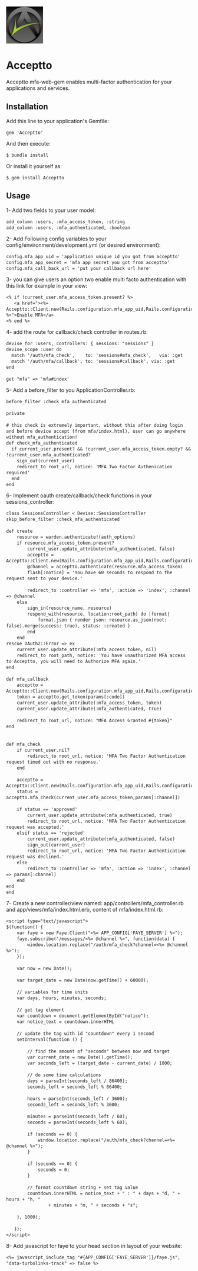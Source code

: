 ![Acceptto](/Acceptto.png "Acceptto")

# Acceptto

Acceptto mfa-web-gem enables multi-factor authentication for your applications and services.

## Installation

Add this line to your application's Gemfile:

    gem 'Acceptto'

And then execute:

    $ bundle install

Or install it yourself as:

    $ gem install Acceptto

## Usage

1- Add two fields to your user model:

    add_column :users, :mfa_access_token, :string
    add_column :users, :mfa_authenticated, :boolean

2- Add Following config variables to your config/environment/development.yml (or desired environment):

    config.mfa_app_uid = 'application unique id you got from acceptto'
    config.mfa_app_secret = 'mfa app secret you got from acceptto'
    config.mfa_call_back_url = 'put your callback url here'

3- you can give users an option two enable multi facto authentication with this link for example in your view:

    <% if !current_user.mfa_access_token.present? %>
       <a href="><%= Acceptto::Client.new(Rails.configuration.mfa_app_uid,Rails.configuration.mfa_app_secret,Rails.configuration.mfa_call_back_url).authorize_link %>">Enable MFA</a>
    <% end %>

4- add the route for callback/check controller in routes.rb:

    devise_for :users, controllers: { sessions: "sessions" }
    devise_scope :user do		
      match '/auth/mfa_check',    to: 'sessions#mfa_check',   via: :get
      match '/auth/mfa/callback', to: 'sessions#callback', via: :get
    end
      
    get "mfa" => 'mfa#index'

5- Add a before_filter to you ApplicationController.rb:

    before_filter :check_mfa_authenticated

    private

    # this check is extremely important, without this after doing login and before device accept (from mfa/index.html), user can go anywhere without mfa_authentication!
    def check_mfa_authenticated
      if current_user.present? && !current_user.mfa_access_token.empty? && !current_user.mfa_authenticated?
        sign_out(current_user)
        redirect_to root_url, notice: 'MFA Two Factor Authenication required'
      end
    end


6- Implement oauth create/callback/check functions in your sessions_controller:

    class SessionsController < Devise::SessionsController
    skip_before_filter :check_mfa_authenticated

    def create
        resource = warden.authenticate!(auth_options)
        if resource.mfa_access_token.present?
            current_user.update_attribute(:mfa_authenticated, false)
            acceptto = Acceptto::Client.new(Rails.configuration.mfa_app_uid,Rails.configuration.mfa_app_secret,Rails.configuration.mfa_call_back_url)
            @channel = acceptto.authenticate(resource.mfa_access_token)
            flash[:notice] = 'You have 60 seconds to respond to the request sent to your device.'

            redirect_to :controller => 'mfa', :action => 'index', :channel => @channel
        else
            sign_in(resource_name, resource)
            respond_with(resource, location:root_path) do |format|
                format.json { render json: resource.as_json(root: false).merge(success: true), status: :created }
            end
        end
    rescue OAuth2::Error => ex
        current_user.update_attribute(:mfa_access_token, nil)
        redirect_to root_path, notice: 'You have unauthorized MFA access to Acceptto, you will need to Authorize MFA again.'
    end

    def mfa_callback
        acceptto = Acceptto::Client.new(Rails.configuration.mfa_app_uid,Rails.configuration.mfa_app_secret,Rails.configuration.mfa_call_back_url)
        token = acceptto.get_token(params[:code])
        current_user.update_attribute(:mfa_access_token, token)
        current_user.update_attribute(:mfa_authenticated, true)

        redirect_to root_url, notice: "MFA Access Granted #{token}"
    end


    def mfa_check
        if current_user.nil?
            redirect_to root_url, notice: 'MFA Two Factor Authentication request timed out with no response.'
        end

        acceptto = Acceptto::Client.new(Rails.configuration.mfa_app_uid,Rails.configuration.mfa_app_secret,Rails.configuration.mfa_call_back_url)
        status = acceptto.mfa_check(current_user.mfa_access_token,params[:channel])

        if status == 'approved'
            current_user.update_attribute(:mfa_authenticated, true)
            redirect_to root_url, notice: 'MFA Two Factor Authentication request was accepted.'
        elsif status == 'rejected'
            current_user.update_attribute(:mfa_authenticated, false)
            sign_out(current_user)
            redirect_to root_url, notice: 'MFA Two Factor Authentication request was declined.'
        else
            redirect_to :controller => 'mfa', :action => 'index', :channel => params[:channel]
        end
    end
    end

7- Create a new controller/view named: app/controllers/mfa_controller.rb and app/views/mfa/index.html.erb, content of mfa/index.html.rb:

	<script type="text/javascript">
    $(function() {
        var faye = new Faye.Client("<%= APP_CONFIG['FAYE_SERVER'] %>");
        faye.subscribe("/messages/<%= @channel %>", function(data) {
            window.location.replace("/auth/mfa_check?channel=<%= @channel %>");
        });

        var now = new Date();

        var target_date = new Date(now.getTime() + 60000);

        // variables for time units
        var days, hours, minutes, seconds;

        // get tag element
        var countdown = document.getElementById("notice");
        var notice_text = countdown.innerHTML

        // update the tag with id "countdown" every 1 second
        setInterval(function () {

            // find the amount of "seconds" between now and target
            var current_date = new Date().getTime();
            var seconds_left = (target_date - current_date) / 1000;

            // do some time calculations
            days = parseInt(seconds_left / 86400);
            seconds_left = seconds_left % 86400;

            hours = parseInt(seconds_left / 3600);
            seconds_left = seconds_left % 3600;

            minutes = parseInt(seconds_left / 60);
            seconds = parseInt(seconds_left % 60);

            if (seconds == 0) {
                window.location.replace("/auth/mfa_check?channel=<%= @channel %>");
            }

            if (seconds <= 0) {
                seconds = 0;
            }

            // format countdown string + set tag value
            countdown.innerHTML = notice_text + " : " + days + "d, " + hours + "h, "
                    + minutes + "m, " + seconds + "s";

        }, 1000);

 	   });
	</script>
	
8- Add javascript for faye to your head section in layout of your website:

	<%= javascript_include_tag "#{APP_CONFIG['FAYE_SERVER']}/faye.js", "data-turbolinks-track" => false %>


